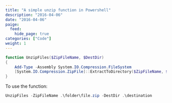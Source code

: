```yaml
---
title: "A simple unzip function in Powershell"
description: "2016-04-06"
date: "2016-04-06"
paige:
  feed:
    hide_page: true
categories: ["Code"]
weight: 1
---
```


```powershell
function UnzipFiles($ZipFileName, $DestDir)
{
    Add-Type -Assembly System.IO.Compression.FileSystem
    [System.IO.Compression.ZipFile]::ExtractToDirectory($ZipFileName, $DestDir)
}
```

To use the function:

```powershell
UnzipFiles -ZipFileName .\folder\file.zip -DestDir .\destination
```

<br>
